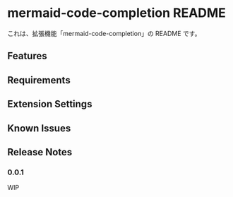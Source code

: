 # mermaid-code-completion README

これは、拡張機能「mermaid-code-completion」の README です。

## Features

## Requirements

## Extension Settings

## Known Issues

## Release Notes

### 0.0.1

WIP

